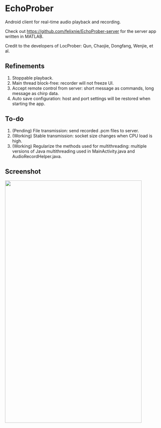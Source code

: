 # EchoProber

Android client for real-time audio playback and recording.

Check out https://github.com/felixnie/EchoProber-server for the server app written in MATLAB.

Credit to the developers of LocProber: Qun, Chaojie, Dongfang, Wenjie, et al.

## Refinements

1. Stoppable playback.
2. Main thread block-free: recorder will not freeze UI.
3. Accept remote control from server: short message as commands, long message as chirp data.
4. Auto save configuration: host and port settings will be restored when starting the app.

## To-do

1. (Pending) File transmission: send recorded .pcm files to server.
2. (Working) Stable transmission: socket size changes when CPU load is high.
3. (Working) Regularize the methods used for multithreading: multiple versions of Java multithreading used in MainActivity.java and AudioRecordHelper.java.

## Screenshot

<img src="https://user-images.githubusercontent.com/27218536/170224313-f6407753-0aac-4d71-aac8-48781af89ba8.png" width="450" height="800">

